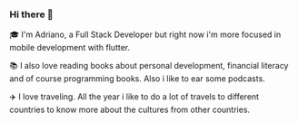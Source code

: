 ### Hi there 👋

🎓 I'm Adriano, a Full Stack Developer but right now i'm more focused in mobile development with flutter.

📚 I also love reading books about personal development, financial literacy and of course programming books. Also i like to ear some podcasts.

✈️ I love traveling. All the year i like to do a lot of travels to different countries to know more about the cultures from other countries.
<!--
**AdrianoCarneiro2/AdrianoCarneiro2** is a ✨ _special_ ✨ repository because its `README.md` (this file) appears on your GitHub profile.

Here are some ideas to get you started:

- 🔭 I’m currently working on ...
- 🌱 I’m currently learning ...
- 👯 I’m looking to collaborate on ...
- 🤔 I’m looking for help with ...
- 💬 Ask me about ...
- 📫 How to reach me: ...
- 😄 Pronouns: ...
- ⚡ Fun fact: ...
-->
